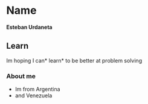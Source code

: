 # Name
 **Esteban Urdaneta**
## Learn
  Im hoping I can* learn* to be better at problem solving
### About me
 - Im from Argentina
 - and Venezuela
